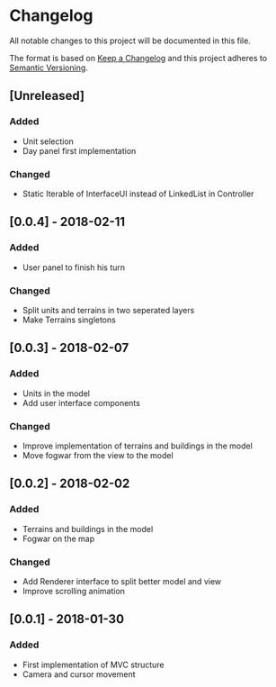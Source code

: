 # Changelog
All notable changes to this project will be documented in this file.

The format is based on [Keep a Changelog](http://keepachangelog.com/en/1.0.0/)
and this project adheres to [Semantic Versioning](http://semver.org/spec/v2.0.0.html).

## [Unreleased]
### Added
  - Unit selection
  - Day panel first implementation
### Changed
  - Static Iterable of InterfaceUI instead of LinkedList in Controller

## [0.0.4] - 2018-02-11
### Added
  - User panel to finish his turn
### Changed
  - Split units and terrains in two seperated layers
  - Make Terrains singletons

## [0.0.3] - 2018-02-07
### Added
  - Units in the model
  - Add user interface components
### Changed
  - Improve implementation of terrains and buildings in the model
  - Move fogwar from the view to the model


## [0.0.2] - 2018-02-02
### Added
  - Terrains and buildings in the model
  - Fogwar on the map
### Changed
  - Add Renderer interface to split better model and view
  - Improve scrolling animation

## [0.0.1] - 2018-01-30
### Added
  - First implementation of MVC structure
  - Camera and cursor movement
